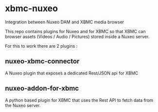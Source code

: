 xbmc-nuxeo
==========

Integration between Nuxeo DAM and XBMC media browser

This repo contains plugins for Nuxeo and for XBMC so that XBMC can browser assets (Videos / Audio / Pictures) stored inside a Nuxeo server.

For this to work there are 2 plugins :

## nuxeo-xbmc-connector

A Nuxeo plugin that exposes a dedicated Rest/JSON api for XBMC

## nuxeo-addon-for-xbmc

A python based plugin for XBMC that uses the Rest API to fetch data from the Nuxeo server.

